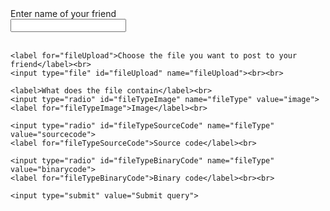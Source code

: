 <!DOCTYPE html>
<html lang="en">
<head>
  <meta charset="UTF-8">
  <meta name="viewport" content="width=device-width, initial-scale=1.0">
  <title>File Post Form</title>
</head>
<body>
  <form action="#" method="POST" enctype="multipart/form-data">
    <label for="friendName">Enter name of your friend</label><br>
    <input type="text" id="friendName" name="friendName"><br><br>

    <label for="fileUpload">Choose the file you want to post to your friend</label><br>
    <input type="file" id="fileUpload" name="fileUpload"><br><br>
    
    <label>What does the file contain</label><br>
    <input type="radio" id="fileTypeImage" name="fileType" value="image">
    <label for="fileTypeImage">Image</label><br>

    <input type="radio" id="fileTypeSourceCode" name="fileType" value="sourcecode">
    <label for="fileTypeSourceCode">Source code</label><br>

    <input type="radio" id="fileTypeBinaryCode" name="fileType" value="binarycode">
    <label for="fileTypeBinaryCode">Binary code</label><br><br>

    <input type="submit" value="Submit query">
  </form>
</body>
</html>
